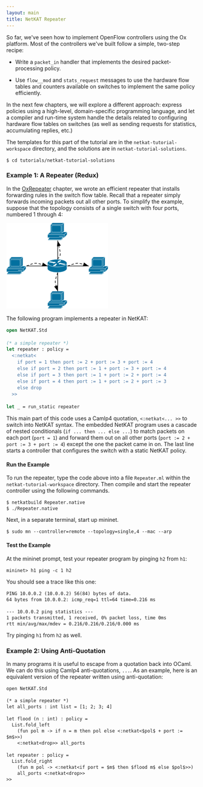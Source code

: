 ```yaml
---
layout: main
title: NetKAT Repeater
---
```


So far, we've seen how to implement OpenFlow controllers using the Ox
platform. Most of the controllers we've built follow a simple,
two-step recipe:

* Write a `packet_in` handler that implements the desired
  packet-processing policy.

* Use `flow__mod` and `stats_request` messages to use the hardware
  flow tables and counters available on switches to implement the same
  policy efficiently.

In the next few chapters, we will explore a different approach:
express policies using a high-level, domain-specific programming
language, and let a compiler and run-time system handle the details
related to configuring hardware flow tables on switches (as well as
sending requests for statistics, accumulating replies, etc.)

The templates for this part of the tutorial are in the
`netkat-tutorial-workspace` directory, and the solutions are in
`netkat-tutorial-solutions`.

~~~
$ cd tutorials/netkat-tutorial-solutions
~~~

### Example 1: A Repeater (Redux)

In the [OxRepeater](OxRepeater) chapter, we wrote an efficient
repeater that installs forwarding rules in the switch flow table.
Recall that a repeater simply forwards incoming packets out all other
ports. To simplify the example, suppose that the topology consists of
a single switch with four ports, numbered 1 through 4:

![Repeater](../images/repeater.png)

The following program implements a repeater in NetKAT:

~~~ ocaml
open NetKAT.Std

(* a simple repeater *)
let repeater : policy =
  <:netkat<
    if port = 1 then port := 2 + port := 3 + port := 4
    else if port = 2 then port := 1 + port := 3 + port := 4
    else if port = 3 then port := 1 + port := 2 + port := 4
    else if port = 4 then port := 1 + port := 2 + port := 3
    else drop
  >>

let _ = run_static repeater
~~~

This main part of this code uses a Camlp4 quotation,
<code><:netkat<... >></code> to switch into NetKAT syntax. The
embedded NetKAT program uses a cascade of nested conditionals
(<code>if ... then ... else ...</code>) to match packets on each port
(<code>port = 1</code>) and forward them out on all other ports
(<code>port := 2 + port := 3 + port := 4</code>) except the one the
packet came in on. The last line starts a controller that configures
the switch with a static NetKAT policy.

#### Run the Example

To run the repeater, type the code above into a file
<code>Repeater.ml</code> within the
<code>netkat-tutorial-workspace</code> directory. Then compile and
start the repeater controller using the following commands.
~~~
$ netkatbuild Repeater.native
$ ./Repeater.native
~~~
Next, in a separate terminal, start up mininet.
~~~
$ sudo mn --controller=remote --topology=single,4 --mac --arp
~~~

#### Test the Example

At the mininet prompt, test your repeater program by pinging <code>h2</code> from <code>h1</code>:

~~~
mininet> h1 ping -c 1 h2
~~~

You should see a trace like this one:

~~~
PING 10.0.0.2 (10.0.0.2) 56(84) bytes of data.
64 bytes from 10.0.0.2: icmp_req=1 ttl=64 time=0.216 ms

--- 10.0.0.2 ping statistics ---
1 packets transmitted, 1 received, 0% packet loss, time 0ms
rtt min/avg/max/mdev = 0.216/0.216/0.216/0.000 ms
~~~

Try pinging <code>h1</code> from <code>h2</code> as well.

### Example 2: Using Anti-Quotation

In many programs it is useful to escape from a quotation back into
OCaml. We can do this using Camlp4 anti-quotations,
<code>$...$</code>. As an example, here is an equivalent version of
the repeater written using anti-quotation:

~~~
open NetKAT.Std

(* a simple repeater *)
let all_ports : int list = [1; 2; 3; 4]

let flood (n : int) : policy =
  List.fold_left
    (fun pol m -> if n = m then pol else <:netkat<$pol$ + port := $m$>>)
    <:netkat<drop>> all_ports

let repeater : policy =
  List.fold_right
    (fun m pol -> <:netkat<if port = $m$ then $flood m$ else $pol$>>)
    all_ports <:netkat<drop>>
>>
~~~
